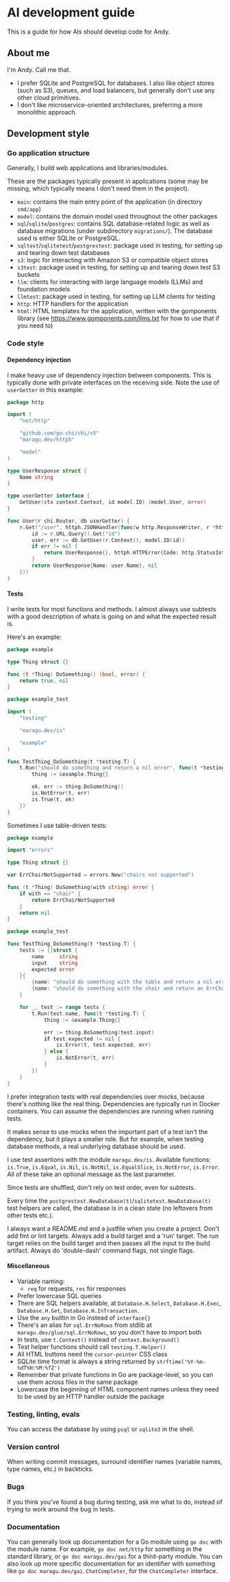 # AI development guide

This is a guide for how AIs should develop code for Andy.

## About me

I'm Andy. Call me that.
- I prefer SQLite and PostgreSQL for databases. I also like object stores (such as S3), queues, and load balancers, but generally don't use any other cloud primitives.
- I don't like microservice-oriented architectures, preferring a more monolithic approach.

## Development style

### Go application structure

Generally, I build web applications and libraries/modules.

These are the packages typically present in applications (some may be missing, which typically means I don't need them in the project).

- `main`: contains the main entry point of the application (in directory `cmd/app`)
- `model`: contains the domain model used throughout the other packages
- `sql`/`sqlite`/`postgres`: contains SQL database-related logic as well as database migrations (under subdirectory `migrations/`). The database used is either SQLite or PostgreSQL.
- `sqltest`/`sqlitetest`/`postgrestest`: package used in testing, for setting up and tearing down test databases
- `s3`: logic for interacting with Amazon S3 or compatible object stores
- `s3test`: package used in testing, for setting up and tearing down test S3 buckets
- `llm`: clients for interacting with large language models (LLMs) and foundation models
- `llmtest`: package used in testing, for setting up LLM clients for testing
- `http`: HTTP handlers for the application
- `html`: HTML templates for the application, written with the gomponents library (see https://www.gomponents.com/llms.txt for how to use that if you need to)

### Code style

#### Dependency injection

I make heavy use of dependency injection between components. This is typically done with private interfaces on the receiving side. Note the use of `userGetter` in this example:

```go user.go
package http

import (
	"net/http"

	"github.com/go-chi/chi/v5"
	"maragu.dev/httph"

	"model"
)

type UserResponse struct {
	Name string
}

type userGetter interface {
	GetUser(ctx context.Context, id model.ID) (model.User, error)
}

func User(r chi.Router, db userGetter) {
	r.Get("/user", httph.JSONHandler(func(w http.ResponseWriter, r *http.Request, _ any) (UserResponse, error) {
		id := r.URL.Query().Get("id")
		user, err := db.GetUser(r.Context(), model.ID(id))
		if err != nil {
			return UserResponse{}, httph.HTTPError{Code: http.StatusInternalServerError, Err: errors.New("error getting user")}
		}
		return UserResponse{Name: user.Name}, nil
	}))
}

```

#### Tests

I write tests for most functions and methods. I almost always use subtests with a good description of whats is going on and what the expected result is.

Here's an example:

```go example.go
package example

type Thing struct {}

func (t *Thing) DoSomething() (bool, error) {
	return true, nil
}
```

```go example_test.go
package example_test

import (
	"testing"

	"maragu.dev/is"

	"example"
)

func TestThing_DoSomething(t *testing.T) {
	t.Run("should do something and return a nil error", func(t *testing.T) {
		thing := &example.Thing{}

		ok, err := thing.DoSomething()
		is.NotError(t, err)
		is.True(t, ok)
	})
}
```

Sometimes I use table-driven tests:

```go example.go
package example

import "errors"

type Thing struct {}

var ErrChairNotSupported = errors.New("chairs not supported")

func (t *Thing) DoSomething(with string) error {
	if with == "chair" {
		return ErrChairNotSupported
	}
	return nil
}
```

```go example_test.go
package example_test

func TestThing_DoSomething(t *testing.T) {
	tests := []struct {
		name     string
		input    string
		expected error
	}{
		{name: "should do something with the table and return a nil error", input: "table", expected: nil},
		{name: "should do something with the chair and return an ErrChairNotSupported", input: "chair", expected: example.ErrChairNotSupported},
	}

	for _, test := range tests {
		t.Run(test.name, func(t *testing.T) {
			thing := &example.Thing{}

			err := thing.DoSomething(test.input)
			if test.expected != nil {
				is.Error(t, test.expected, err)
			} else {
				is.NotError(t, err)
			}
		})
	}
}
```

I prefer integration tests with real dependencies over mocks, because there's nothing like the real thing. Dependencies are typically run in Docker containers. You can assume the dependencies are running when running tests.

It makes sense to use mocks when the important part of a test isn't the dependency, but it plays a smaller role. But for example, when testing database methods, a real underlying database should be used.

I use test assertions with the module `maragu.dev/is`. Available functions: `is.True`, `is.Equal`, `is.Nil`, `is.NotNil`, `is.EqualSlice`, `is.NotError`, `is.Error`. All of these take an optional message as the last parameter.

Since tests are shuffled, don't rely on test order, even for subtests.

Every time the `postgrestest.NewDatabase(t)`/`sqlitetest.NewDatabase(t)` test helpers are called, the database is in a clean state (no leftovers from other tests etc.).

I always want a README.md and a justfile when you create a project.  Don't add fmt or lint targets.  Always add a build target and a 'run' target.  The run target relies on the build target and then passes all the input to the build artifact.  Always do 'double-dash' command flags, not single flags.

#### Miscellaneous

- Variable naming:
  - `req` for requests, `res` for responses
- Prefer lowercase SQL queries
- There are SQL helpers available, at `Database.H.Select`, `Database.H.Exec`, `Database.H.Get`, `Database.H.InTransaction`.
- Use the `any` builtin in Go instead of `interface{}`
- There's an alias for `sql.ErrNoRows` from stdlib at `maragu.dev/glue/sql.ErrNoRows`, so you don't have to import both
- In tests, use `t.Context()` instead of `context.Background()`
- Test helper functions should call `testing.T.Helper()`
- All HTML buttons need the `cursor-pointer` CSS class
- SQLite time format is always a string returned by `strftime('%Y-%m-%dT%H:%M:%fZ')`
- Remember that private functions in Go are package-level, so you can use them across files in the same package
- Lowercase the beginning of HTML component names unless they need to be used by an HTTP handler outside the package

### Testing, linting, evals

You can access the database by using `psql` or `sqlite3` in the shell.

### Version control

When writing commit messages, surround identifier names (variable names, type names, etc.) in backticks.

### Bugs

If you think you've found a bug during testing, ask me what to do, instead of trying to work around the bug in tests.

### Documentation

You can generally look up documentation for a Go module using `go doc` with the module name. For example, `go doc net/http` for something in the standard library, or `go doc maragu.dev/gai` for a third-party module. You can also look up more specific documentation for an identifier with something like `go doc maragu.dev/gai.ChatCompleter`, for the `ChatCompleter` interface.
